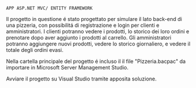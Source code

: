                                                                                         APP ASP.NET MVC/ ENTITY FRAMEWORK
Il progetto in questione é stato progettato per simulare il lato back-end di una pizzeria, con possibilitá di registrazione e login per clienti e amministratori.
I clienti potranno vedere i prodotti, lo storico dei loro ordini e prenotare dopo aver aggiunto i prodotti al carrello.
Gli amministratori potranno aggiungere nuovi prodotti, vedere lo storico giornaliero, e vedere il totale degli ordini evasi.



Nella cartella principale del progetto é incluso il il file "Pizzeria.bacpac" da importare in Microsoft Server Management Studio.

Avviare il progetto su Visual Studio tramite apposita soluzione. 
